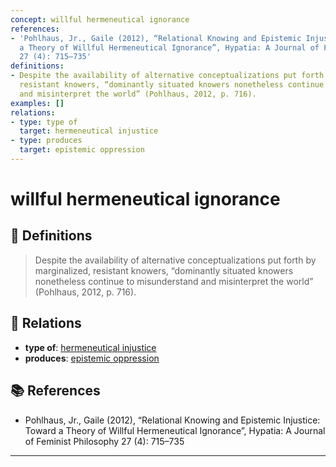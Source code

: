 ```yaml
---
concept: willful hermeneutical ignorance
references:
- 'Pohlhaus, Jr., Gaile (2012), “Relational Knowing and Epistemic Injustice: Toward
  a Theory of Willful Hermeneutical Ignorance”, Hypatia: A Journal of Feminist Philosophy
  27 (4): 715–735'
definitions:
- Despite the availability of alternative conceptualizations put forth by marginalized,
  resistant knowers, “dominantly situated knowers nonetheless continue to misunderstand
  and misinterpret the world” (Pohlhaus, 2012, p. 716).
examples: []
relations:
- type: type of
  target: hermeneutical injustice
- type: produces
  target: epistemic oppression
---
```


# willful hermeneutical ignorance

## 📖 Definitions

> Despite the availability of alternative conceptualizations put forth by marginalized, resistant knowers, “dominantly situated knowers nonetheless continue to misunderstand and misinterpret the world” (Pohlhaus, 2012, p. 716).

## 🔗 Relations

- **type of**: [hermeneutical injustice](./hermeneutical-injustice.md)
- **produces**: [epistemic oppression](./epistemic-oppression.md)

## 📚 References

- Pohlhaus, Jr., Gaile (2012), “Relational Knowing and Epistemic Injustice: Toward a Theory of Willful Hermeneutical Ignorance”, Hypatia: A Journal of Feminist Philosophy 27 (4): 715–735

---

<script src="https://giscus.app/client.js"
                data-repo="natesheehan/conceptcartography"
                data-repo-id="R_kgDOPB5QiQ"
                data-category="General"
                data-category-id="DIC_kwDOPB5Qic4CsAxd"
                data-mapping="pathname"
                data-strict="0"
                data-reactions-enabled="1"
                data-emit-metadata="0"
                data-input-position="bottom"
                data-theme="catppuccin_mocha"
                data-lang="en"
                crossorigin="anonymous"
                async>
        </script>
        